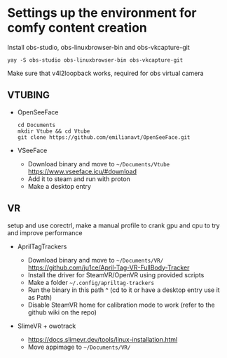 # Settings up the environment for comfy content creation

Install obs-studio, obs-linuxbrowser-bin and obs-vkcapture-git

`yay -S obs-studio obs-linuxbrowser-bin obs-vkcapture-git`

Make sure that v4l2loopback works, required for obs virtual camera

## VTUBING

- OpenSeeFace
    ```
    cd Documents
    mkdir Vtube && cd Vtube
    git clone https://github.com/emilianavt/OpenSeeFace.git
    ```

- VSeeFace
    - Download binary and move to `~/Documents/Vtube`
      https://www.vseeface.icu/#download
    - Add it to steam and run with proton
    - Make a desktop entry

## VR

setup and use corectrl, make a manual profile to crank gpu and cpu
to try and improve performance

- AprilTagTrackers
    - Download binary and move to `~/Documents/VR/`
      https://github.com/ju1ce/April-Tag-VR-FullBody-Tracker
    - Install the driver for SteamVR/OpenVR using provided scripts
    - Make a folder `~/.config/apriltag-trackers`
    - Run the binary in this path ^
      (cd to it or have a desktop entry use it as Path)
    - Disable SteamVR home for calibration mode to work
      (refer to the github wiki on the repo)

- SlimeVR + owotrack
    - https://docs.slimevr.dev/tools/linux-installation.html
    - Move appimage to `~/Documents/VR/`
